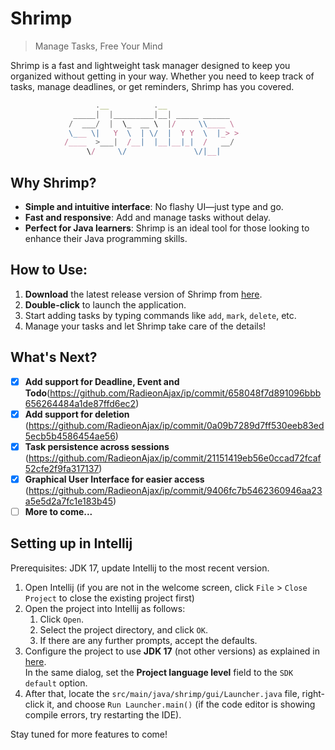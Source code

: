 # Shrimp

> Manage Tasks, Free Your Mind

Shrimp is a fast and lightweight task manager designed to keep you organized without getting in your way. Whether you need to keep track of tasks, manage deadlines, or get reminders, Shrimp has you covered.

```javascript
                   .__          .__               
              _____|  |_________|__| _____ ______ 
             /  ___/  |  \_  __ \  |/     \\____ \
             \___ \|   Y  \  | \/  |  Y Y  \  |_> >
            /____  >___|  /__|  |__|__|_|  /   __/
                 \/     \/               \/|__|    
```

## Why Shrimp?

- **Simple and intuitive interface**: No flashy UI—just type and go.
- **Fast and responsive**: Add and manage tasks without delay.
- **Perfect for Java learners**: Shrimp is an ideal tool for those looking to enhance their Java programming skills.

## How to Use:

1. **Download** the latest release version of Shrimp from [here](https://github.com/RadieonAjax/ip/releases).
2. **Double-click** to launch the application.
3. Start adding tasks by typing commands like `add`, `mark`, `delete`, etc.
4. Manage your tasks and let Shrimp take care of the details!

## What's Next?
- [x] **Add support for Deadline, Event and Todo**(https://github.com/RadieonAjax/ip/commit/658048f7d891096bbb656264484a1de87ffd6ec2)
- [x] **Add support for deletion** (https://github.com/RadieonAjax/ip/commit/0a09b7289d7ff530eeb83ed5ecb5b4586454ae56)
- [x] **Task persistence across sessions** (https://github.com/RadieonAjax/ip/commit/21151419eb56e0ccad72fcaf52cfe2f9fa317137)
- [x] **Graphical User Interface for easier access** (https://github.com/RadieonAjax/ip/commit/9406fc7b5462360946aa23a5e5d2a7fc1e183b45)
- [ ] **More to come...**

## Setting up in Intellij

Prerequisites: JDK 17, update Intellij to the most recent version.

1. Open Intellij (if you are not in the welcome screen, click `File` > `Close Project` to close the existing project first)
1. Open the project into Intellij as follows:
   1. Click `Open`.
   1. Select the project directory, and click `OK`.
   1. If there are any further prompts, accept the defaults.
1. Configure the project to use **JDK 17** (not other versions) as explained in [here](https://www.jetbrains.com/help/idea/sdk.html#set-up-jdk).<br>
   In the same dialog, set the **Project language level** field to the `SDK default` option.
3. After that, locate the `src/main/java/shrimp/gui/Launcher.java` file, right-click it, and choose `Run Launcher.main()` (if the code editor is showing compile errors, try restarting the IDE). 

Stay tuned for more features to come!

